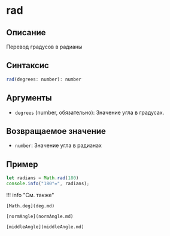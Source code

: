 # rad

## Описание
Перевод градусов в радианы

## Синтаксис
```javascript
rad(degrees: number): number
``` 

## Аргументы
- `degrees` (number, обязательно): Значение угла в градусах.

## Возвращаемое значение
- `number`: Значение угла в радианах

## Пример
``` javascript linenums="1"
let radians = Math.rad(180)
console.info("180°=", radians);
``` 

!!! info "См. также"

    [Math.deg](deg.md)

    [normAngle](normAngle.md)
    
    [middleAngle](middleAngle.md)

